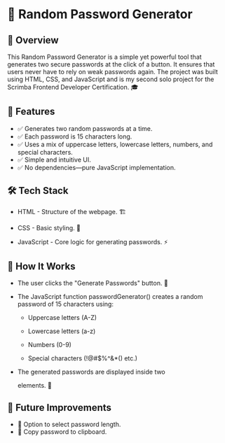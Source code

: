 # 🔑 Random Password Generator

## 📌 Overview

This Random Password Generator is a simple yet powerful tool that generates two secure passwords at the click of a button. It ensures that users never have to rely on weak passwords again. The project was built using HTML, CSS, and JavaScript and is my second solo project for the Scrimba Frontend Developer Certification. 🎓

## 🎯 Features

- ✅ Generates two random passwords at a time.
- ✅ Each password is 15 characters long.
- ✅ Uses a mix of uppercase letters, lowercase letters, numbers, and special characters.
- ✅ Simple and intuitive UI.
- ✅ No dependencies—pure JavaScript implementation.

## 🛠️ Tech Stack

- HTML - Structure of the webpage. 🏗️

- CSS - Basic styling. 🎨

- JavaScript - Core logic for generating passwords. ⚡

## 🧠 How It Works

- The user clicks the "Generate Passwords" button. 🔘

- The JavaScript function passwordGenerator() creates a random password of 15 characters using:
  - Uppercase letters (A-Z)

  - Lowercase letters (a-z)

  - Numbers (0-9)

  - Special characters (!@#$%^&*() etc.)

- The generated passwords are displayed inside two <div> elements. 🎉

## 📌 Future Improvements

- 🔹 Option to select password length.
- 🔹 Copy password to clipboard.

